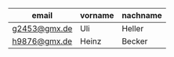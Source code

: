 |    email     | vorname | nachname |
|--------------|---------|----------|
| g2453@gmx.de | Uli     | Heller   |
| h9876@gmx.de | Heinz   | Becker   |
